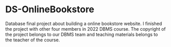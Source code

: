 # DS-OnlineBookstore
Database final project about building a online bookstore website. I finished the project with other four members in 2022 DBMS course. The copyright of the project belongs to our DBMS team and teaching materials belongs to the teacher of the course.
